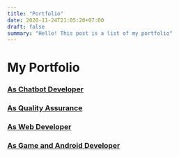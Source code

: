 ```yaml
---
title: "Portfolio"
date: 2020-11-24T21:05:20+07:00
draft: false
summary: "Hello! This post is a list of my portfolio"
---
```


# My Portfolio
### [As Chatbot Developer](/posts/as-chatbot-developer)
### [As Quality Assurance](/posts/as-quality-assurance)
### [As Web Developer](/posts/as-web-developer)
### [As Game and Android Developer](/posts/others)